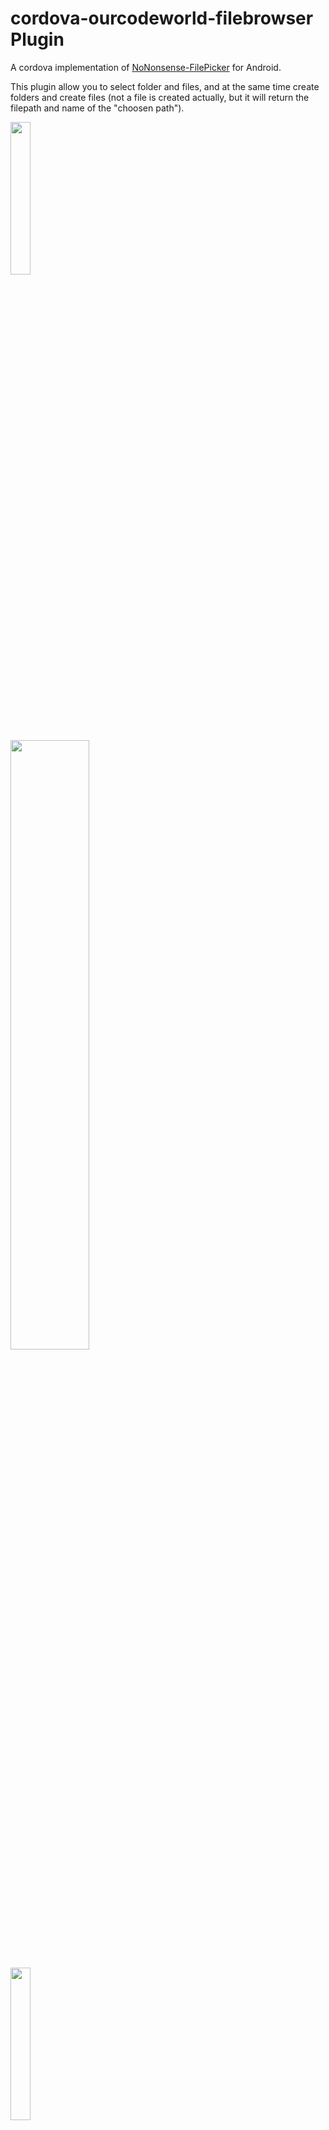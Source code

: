 # cordova-ourcodeworld-filebrowser Plugin

A cordova implementation of [NoNonsense-FilePicker](https://github.com/spacecowboy/NoNonsense-FilePicker) for Android.

This plugin allow you to select folder and files, and at the same time create folders and create files (not a file is created actually, but it will return the filepath and name of the "choosen path").

<img src="https://raw.githubusercontent.com/spacecowboy/NoNonsense-FilePicker/master/screenshots/Nexus6-picker-dark.png"
width="25%" />

<img src="https://raw.githubusercontent.com/spacecowboy/NoNonsense-FilePicker/master/screenshots/Nexus10-picker-dark.png"
width="50%" />
</p>

<p>
<img src="https://raw.githubusercontent.com/spacecowboy/NoNonsense-FilePicker/master/screenshots/Nexus6-picker-light.png"
width="25%" />

<img src="https://raw.githubusercontent.com/spacecowboy/NoNonsense-FilePicker/master/screenshots/Nexus10-picker-light.png"
width="50%" />
## Installation
 
 Note : [Fixes for Cordovoa v9.0.0](https://github.com/muhammed-noufal/cordova-ourcodeworld-filebrowser#fixes)

Install the plugin

```batch
$ cordova plugin add https://github.com/ourcodeworld/cordova-ourcodeworld-filebrowser.git
```

After installing the plugin, remember that the targetSdkVersion of cordova needs to be less than 24 e.g in Cordova 9.0.1, you need to specify inside the `config.xml` file of your project:

```xml
<platform name="android">
    <preference name="android-minSdkVersion" value="19" />
    <preference name="android-targetSdkVersion" value="23" />
</platform>
```

## Usage

A global object `OurCodeWorld.Filebrowser` will be available in your window. This object offers a file picker, folder picker, mixed folder and file picker and the file creation dialog.

```javascript
// Single file selector
window.OurCodeWorld.Filebrowser.filePicker.single({
    success: function(data){
        if(!data.length){
            // No file selected
            return;
        }

        // Array with filepaths
        // ["file:///storage/emulated/0/360/security/file.txt", "file:///storage/emulated/0/360/security/another-file.txt"]
    },
    error: function(err){
        console.log(err);
    }
});

// Single folder selector
window.OurCodeWorld.Filebrowser.folderPicker.single({
    success: function(data){
        if(!data.length){
            // No folders selected
            return;
        }

        // Array with paths
        // ["file:///storage/emulated/0/360/security", "file:///storage/emulated/0/360/security"]
        console.log(data);
    },
    error: function(err){
        console.log(err);
    }
});
```

Check the documentation to see more methods of the plugin like the creation of file, mixed file and folder picker etc.

## External links

- [Documentation](http://docs.ourcodeworld.com/projects/cordova-our-code-world-file-browser)

## Fixes

To fix app crashes while pick a file in android.

Before install this plugin 

```batch
    cordova plugin add cordova-plugin-androidx
    cordova plugin add cordova-plugin-androidx-adapter
```

After install this plugin

Include a provider element inside android platform AndroidManifest.xml

```xml
    <provider
            android:name="android.support.v4.content.FileProvider"
            android:authorities="${applicationId}.provider"
            android:exported="false"
            android:grantUriPermissions="true">
            <meta-data
                android:name="android.support.FILE_PROVIDER_PATHS"
                android:resource="@xml/mnk_file_path" />
    </provider>
```

Create mnk_file_path named xml file under style folder inside android platform. and add following xml snippet.

```xml
    <?xml version="1.0" encoding="utf-8"?>
    <paths xmlns:android="http://schemas.android.com/apk/res/android">
        <root-path
            name="root"
            path="." />
    </paths>
```
This can be set in cordova config.xml
```xml
<platform name="android">
  <config-file parent="/manifest/application" target="AndroidManifest.xml">
			<provider android:name="android.support.v4.content.FileProvider"
					  android:authorities="${applicationId}.provider"
					  android:exported="false"
					  android:grantUriPermissions="true">
				<meta-data android:name="android.support.FILE_PROVIDER_PATHS"
						   android:resource="@xml/mnk_file_path"/>
			</provider>
  </config-file>
  <resource-file src="res/android/mnk_file_path.xml" target="app/src/main/res/xml/mnk_file_path.xml"/>
</platform>
```

-To fix issue as window.resolveLocalFileSystemURI is not a function. add cordova-plugin-file plugin

```batch
    cordova plugin add cordova-plugin-file
```
